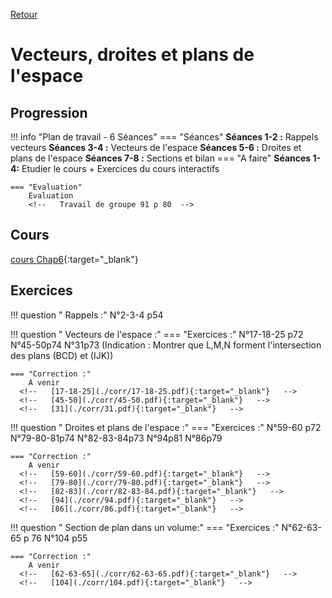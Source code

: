 [Retour](../../Chap.md)
# Vecteurs, droites et plans de l'espace

## Progression
!!! info "Plan de travail - 6 Séances"
    === "Séances" 
        **Séances 1-2 :** Rappels vecteurs 
        **Séances 3-4 :** Vecteurs de l'espace
        **Séances 5-6 :** Droites et plans de l'espace
        **Séances 7-8 :** Sections et bilan 
    === "A faire"
        **Séances 1-4:** Etudier le cours + Exercices du cours interactifs  
    
    === "Evaluation"  
        Evaluation 
        <!--   Travail de groupe 91 p 80  -->
    
## Cours 
[cours Chap6](./Cours-Chap6.pdf){:target="_blank"}

## Exercices 

        
!!! question " Rappels :"
    N°2-3-4 p54    

!!! question " Vecteurs de l'espace  :"
    === "Exercices :" 
        N°17-18-25 p72 
        N°45-50p74
        N°31p73 (Indication : Montrer que L,M,N forment l'intersection des plans (BCD) et (IJK))  
        
    === "Correction :" 
        A venir
      <!--   [17-18-25](./corr/17-18-25.pdf){:target="_blank"}   -->
      <!--   [45-50](./corr/45-50.pdf){:target="_blank"}   -->
      <!--   [31](./corr/31.pdf){:target="_blank"}   -->

!!! question " Droites et plans de l'espace  :"
    === "Exercices :" 
        N°59-60 p72 
        N°79-80-81p74
        N°82-83-84p73 
        N°94p81
        N°86p79
        
    === "Correction :" 
        A venir
      <!--   [59-60](./corr/59-60.pdf){:target="_blank"}   -->
      <!--   [79-80](./corr/79-80.pdf){:target="_blank"}   -->
      <!--   [82-83](./corr/82-83-84.pdf){:target="_blank"}   -->
      <!--   [94](./corr/94.pdf){:target="_blank"}   -->
      <!--   [86](./corr/86.pdf){:target="_blank"}   -->


!!! question " Section de plan dans un volume:"
    === "Exercices :" 
        N°62-63-65 p 76
        N°104 p55
        
    === "Correction :" 
        A venir
      <!--   [62-63-65](./corr/62-63-65.pdf){:target="_blank"}   -->
      <!--   [104](./corr/104.pdf){:target="_blank"}   -->

      
